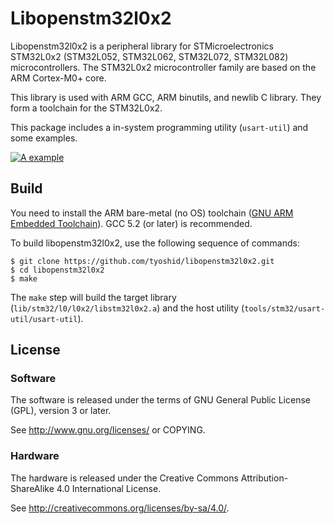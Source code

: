 # Libopenstm32l0x2

Libopenstm32l0x2 is a peripheral library for STMicroelectronics STM32L0x2
  (STM32L052, STM32L062, STM32L072, STM32L082) microcontrollers.
The STM32L0x2 microcontroller family are based on the ARM Cortex-M0+ core.

This library is used with ARM GCC, ARM binutils, and newlib C library.
They form a toolchain for the STM32L0x2.

This package includes a in-system programming utility (`usart-util`)
and some examples.

[![A example](https://tyoshid.github.io/libopenstm32l0x2-examples/examples/stm32l052k8t/usb_speaker/panorama.jpg)](https://tyoshid.github.io/libopenstm32l0x2-examples/index.html "Examples")

## Build

You need to install the ARM bare-metal (no OS) toolchain ([GNU ARM Embedded
Toolchain](https://developer.arm.com/open-source/gnu-toolchain/gnu-rm)).
GCC 5.2 (or later) is recommended.

To build libopenstm32l0x2, use the following sequence of commands:
```
$ git clone https://github.com/tyoshid/libopenstm32l0x2.git
$ cd libopenstm32l0x2
$ make
```
The `make` step will build the target library
(`lib/stm32/l0/l0x2/libstm32l0x2.a`) and the host utility
(`tools/stm32/usart-util/usart-util`).

## License

### Software

The software is released under the terms of GNU General Public License (GPL),
 version 3 or later.

See http://www.gnu.org/licenses/ or COPYING.

### Hardware

The hardware is released under the Creative Commons Attribution-ShareAlike 4.0
International License.

See http://creativecommons.org/licenses/by-sa/4.0/.

